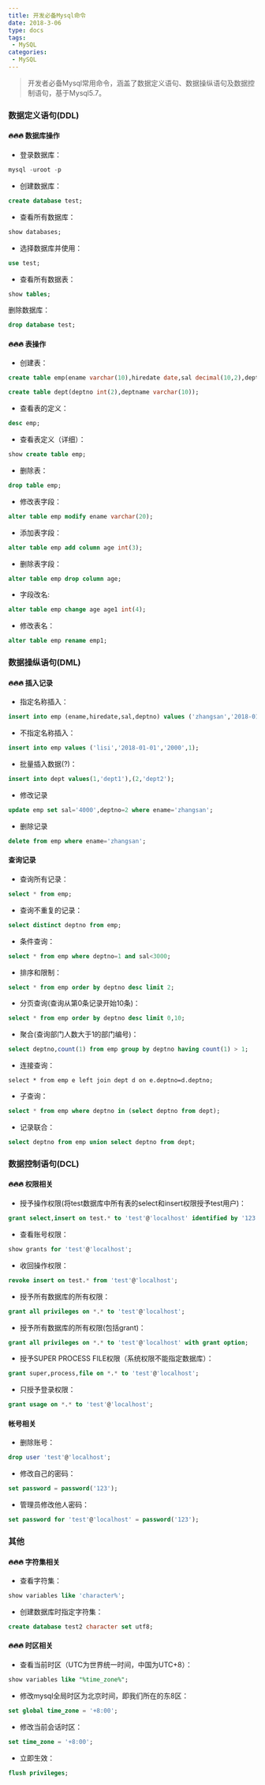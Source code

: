 ```yaml
---
title: 开发必备Mysql命令
date: 2018-3-06
type: docs
tags:
 - MySQL
categories:
 - MySQL
---
```



> 开发者必备Mysql常用命令，涵盖了数据定义语句、数据操纵语句及数据控制语句，基于Mysql5.7。 

### 数据定义语句(DDL)
#### 🔥🔥🔥 数据库操作 
- 登录数据库：

``` sql
mysql -uroot -p
```

- 创建数据库：
``` sql
create database test; 
```

- 查看所有数据库：
``` sql
show databases;
```

- 选择数据库并使用：
```sql
use test; 
```

- 查看所有数据表：
``` sql
show tables;
```

删除数据库：
``` sql
drop database test; 
```

#### 🔥🔥🔥 表操作
- 创建表：
``` sql
create table emp(ename varchar(10),hiredate date,sal decimal(10,2),deptno int(2)); 
``` 

``` sql
create table dept(deptno int(2),deptname varchar(10)); 
```


- 查看表的定义：
``` sql
desc emp; 
```

- 查看表定义（详细）：
``` sql
show create table emp; 
```


- 删除表：
``` sql
drop table emp; 
```

- 修改表字段：
``` sql
alter table emp modify ename varchar(20);
```

- 添加表字段：
``` sql
alter table emp add column age int(3); 
```

- 删除表字段：
``` sql
alter table emp drop column age; 
```

- 字段改名:
``` sql
alter table emp change age age1 int(4); 
```

- 修改表名：
``` sql
alter table emp rename emp1; 
```

### 数据操纵语句(DML)
#### 🔥🔥🔥 插入记录
- 指定名称插入：
``` sql
insert into emp (ename,hiredate,sal,deptno) values ('zhangsan','2018-01-01','2000',1); 
```

- 不指定名称插入：
``` sql
insert into emp values ('lisi','2018-01-01','2000',1); 
```

- 批量插入数据(?)：
``` sql
insert into dept values(1,'dept1'),(2,'dept2'); 
```

- 修改记录
``` sql
update emp set sal='4000',deptno=2 where ename='zhangsan'; 
```

- 删除记录
``` sql
delete from emp where ename='zhangsan'; 
```

#### 查询记录
- 查询所有记录：
``` sql
select * from emp; 
```

- 查询不重复的记录：
``` sql
select distinct deptno from emp; 
```

- 条件查询：
``` sql
select * from emp where deptno=1 and sal<3000; 
```

- 排序和限制：
``` sql
select * from emp order by deptno desc limit 2; 
```

- 分页查询(查询从第0条记录开始10条)：
``` sql
select * from emp order by deptno desc limit 0,10; 
```

- 聚合(查询部门人数大于1的部门编号)：
``` sql
select deptno,count(1) from emp group by deptno having count(1) > 1; 
```

- 连接查询：
``` 
select * from emp e left join dept d on e.deptno=d.deptno; 
```

- 子查询：
``` sql
select * from emp where deptno in (select deptno from dept); 
```

- 记录联合：
``` sql
select deptno from emp union select deptno from dept; 
```

### 数据控制语句(DCL)
#### 🔥🔥🔥 权限相关

- 授予操作权限(将test数据库中所有表的select和insert权限授予test用户)：
``` sql
grant select,insert on test.* to 'test'@'localhost' identified by '123'; 
```

- 查看账号权限：
``` sql
show grants for 'test'@'localhost'; 
```

- 收回操作权限：
``` sql
revoke insert on test.* from 'test'@'localhost'; 
```

- 授予所有数据库的所有权限：
``` sql
grant all privileges on *.* to 'test'@'localhost'; 
```

- 授予所有数据库的所有权限(包括grant)：
``` sql
grant all privileges on *.* to 'test'@'localhost' with grant option; 
```

- 授予SUPER PROCESS FILE权限（系统权限不能指定数据库）：
``` sql
grant super,process,file on *.* to 'test'@'localhost'; 
```

- 只授予登录权限：
``` sql
grant usage on *.* to 'test'@'localhost'; 
```

#### 帐号相关
- 删除账号：
``` sql
drop user 'test'@'localhost'; 
```

- 修改自己的密码：
``` sql
set password = password('123'); 
```

- 管理员修改他人密码：
``` sql
set password for 'test'@'localhost' = password('123'); 
```

### 其他
#### 🔥🔥🔥 字符集相关
- 查看字符集：
``` sql
show variables like 'character%'; 
```

- 创建数据库时指定字符集：
``` sql
create database test2 character set utf8; 
```

#### 🔥🔥🔥 时区相关
- 查看当前时区（UTC为世界统一时间，中国为UTC+8）：
``` sql
show variables like "%time_zone%"; 
```

- 修改mysql全局时区为北京时间，即我们所在的东8区：
``` sql
set global time_zone = '+8:00'; 
```

- 修改当前会话时区：
``` sql
set time_zone = '+8:00'; 
```

- 立即生效：
``` sql
flush privileges; 
```